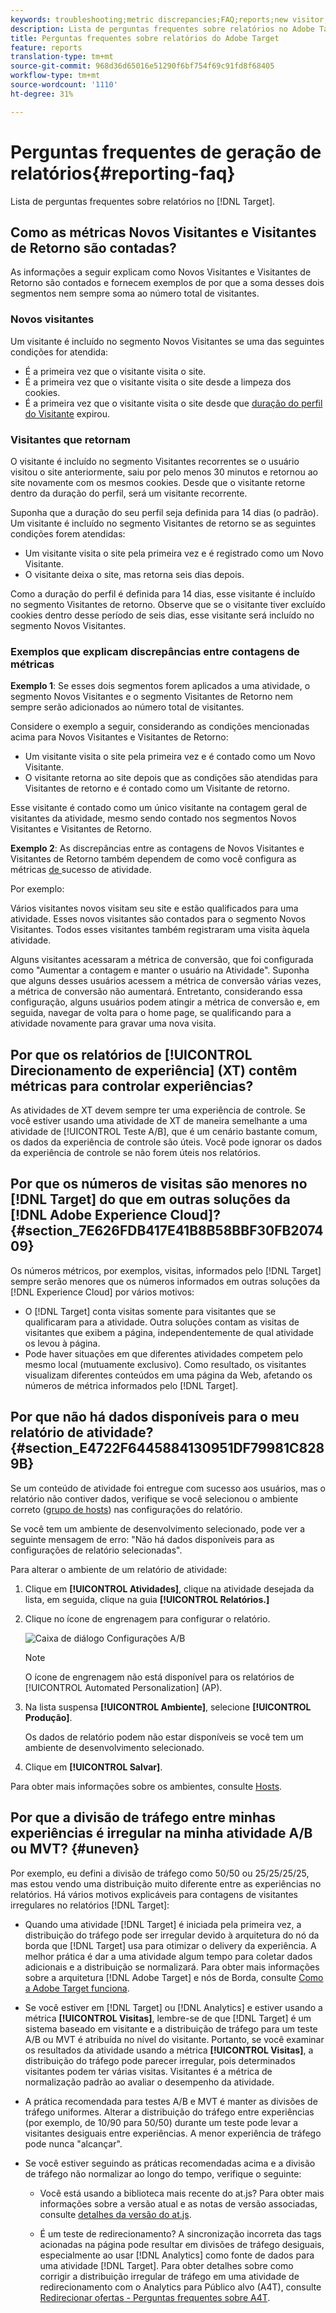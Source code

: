 ```yaml
---
keywords: troubleshooting;metric discrepancies;FAQ;reports;new visitor;new visitors;returning visitor;returning visitors;return visit;new visit
description: Lista de perguntas frequentes sobre relatórios no Adobe Target.
title: Perguntas frequentes sobre relatórios do Adobe Target
feature: reports
translation-type: tm+mt
source-git-commit: 968d36d65016e51290f6bf754f69c91fd8f68405
workflow-type: tm+mt
source-wordcount: '1110'
ht-degree: 31%

---
```



# Perguntas frequentes de geração de relatórios{#reporting-faq}

Lista de perguntas frequentes sobre relatórios no [!DNL Target].

## Como as métricas Novos Visitantes e Visitantes de Retorno são contadas?

As informações a seguir explicam como Novos Visitantes e Visitantes de Retorno são contados e fornecem exemplos de por que a soma desses dois segmentos nem sempre soma ao número total de visitantes.

### Novos visitantes

Um visitante é incluído no segmento Novos Visitantes se uma das seguintes condições for atendida:

* É a primeira vez que o visitante visita o site.
* É a primeira vez que o visitante visita o site desde a limpeza dos cookies.
* É a primeira vez que o visitante visita o site desde que [duração do perfil do Visitante](/help/c-target/c-visitor-profile/visitor-profile-lifetime.md) expirou.

### Visitantes que retornam

O visitante é incluído no segmento Visitantes recorrentes se o usuário visitou o site anteriormente, saiu por pelo menos 30 minutos e retornou ao site novamente com os mesmos cookies. Desde que o visitante retorne dentro da duração do perfil, será um visitante recorrente.

Suponha que a duração do seu perfil seja definida para 14 dias (o padrão). Um visitante é incluído no segmento Visitantes de retorno se as seguintes condições forem atendidas:

* Um visitante visita o site pela primeira vez e é registrado como um Novo Visitante.
* O visitante deixa o site, mas retorna seis dias depois.

Como a duração do perfil é definida para 14 dias, esse visitante é incluído no segmento Visitantes de retorno. Observe que se o visitante tiver excluído cookies dentro desse período de seis dias, esse visitante será incluído no segmento Novos Visitantes.

### Exemplos que explicam discrepâncias entre contagens de métricas

**Exemplo 1**: Se esses dois segmentos forem aplicados a uma atividade, o segmento Novos Visitantes e o segmento Visitantes de Retorno nem sempre serão adicionados ao número total de visitantes.

Considere o exemplo a seguir, considerando as condições mencionadas acima para Novos Visitantes e Visitantes de Retorno:

* Um visitante visita o site pela primeira vez e é contado como um Novo Visitante.
* O visitante retorna ao site depois que as condições são atendidas para Visitantes de retorno e é contado como um Visitante de retorno.

Esse visitante é contado como um único visitante na contagem geral de visitantes da atividade, mesmo sendo contado nos segmentos Novos Visitantes e Visitantes de Retorno.

**Exemplo 2**: As discrepâncias entre as contagens de Novos Visitantes e Visitantes de Retorno também dependem de como você configura as métricas [ de ](/help/c-activities/r-success-metrics/success-metrics.md)sucesso de atividade.

Por exemplo:

Vários visitantes novos visitam seu site e estão qualificados para uma atividade. Esses novos visitantes são contados para o segmento Novos Visitantes. Todos esses visitantes também registraram uma visita àquela atividade.

Alguns visitantes acessaram a métrica de conversão, que foi configurada como &quot;Aumentar a contagem e manter o usuário na Atividade&quot;. Suponha que alguns desses usuários acessem a métrica de conversão várias vezes, a métrica de conversão não aumentará. Entretanto, considerando essa configuração, alguns usuários podem atingir a métrica de conversão e, em seguida, navegar de volta para o home page, se qualificando para a atividade novamente para gravar uma nova visita.

## Por que os relatórios de [!UICONTROL Direcionamento de experiência] (XT) contêm métricas para controlar experiências?

As atividades de XT devem sempre ter uma experiência de controle. Se você estiver usando uma atividade de XT de maneira semelhante a uma atividade de [!UICONTROL Teste A/B], que é um cenário bastante comum, os dados da experiência de controle são úteis. Você pode ignorar os dados da experiência de controle se não forem úteis nos relatórios.

## Por que os números de visitas são menores no [!DNL Target] do que em outras soluções da [!DNL Adobe Experience Cloud]? {#section_7E626FDB417E41B8B58BBF30FB207409}

Os números métricos, por exemplos, visitas, informados pelo [!DNL Target] sempre serão menores que os números informados em outras soluções da [!DNL Experience Cloud] por vários motivos:

* O [!DNL Target] conta visitas somente para visitantes que se qualificaram para a atividade. Outra soluções contam as visitas de visitantes que exibem a página, independentemente de qual atividade os levou à página.
* Pode haver situações em que diferentes atividades competem pelo mesmo local (mutuamente exclusivo). Como resultado, os visitantes visualizam diferentes conteúdos em uma página da Web, afetando os números de métrica informados pelo [!DNL Target].

## Por que não há dados disponíveis para o meu relatório de atividade? {#section_E4722F6445884130951DF79981C8289B}

Se um conteúdo de atividade foi entregue com sucesso aos usuários, mas o relatório não contiver dados, verifique se você selecionou o ambiente correto ([grupo de hosts](/help/administrating-target/hosts.md)) nas configurações do relatório.

Se você tem um ambiente de desenvolvimento selecionado, pode ver a seguinte mensagem de erro: &quot;Não há dados disponíveis para as configurações de relatório selecionadas&quot;.

Para alterar o ambiente de um relatório de atividade:

1. Clique em **[!UICONTROL Atividades]**, clique na atividade desejada da lista, em seguida, clique na guia **[!UICONTROL Relatórios.]**
1. Clique no ícone de engrenagem para configurar o relatório.

   ![Caixa de diálogo Configurações A/B](/help/c-reports/c-report-settings/assets/ab_settings_dialog.png)

   >[!NOTE]
   >
   >O ícone de engrenagem não está disponível para os relatórios de [!UICONTROL Automated Personalization] (AP).

1. Na lista suspensa **[!UICONTROL Ambiente]**, selecione **[!UICONTROL Produção]**.

   Os dados de relatório podem não estar disponíveis se você tem um ambiente de desenvolvimento selecionado.

1. Clique em **[!UICONTROL Salvar]**.

Para obter mais informações sobre os ambientes, consulte [Hosts](/help/administrating-target/hosts.md#concept_516BB01EBFBD4449AB03940D31AEB66E).

## Por que a divisão de tráfego entre minhas experiências é irregular na minha atividade A/B ou MVT? {#uneven}

Por exemplo, eu defini a divisão de tráfego como 50/50 ou 25/25/25/25, mas estou vendo uma distribuição muito diferente entre as experiências no relatórios. Há vários motivos explicáveis para contagens de visitantes irregulares no relatórios [!DNL Target]:

* Quando uma atividade [!DNL Target] é iniciada pela primeira vez, a distribuição do tráfego pode ser irregular devido à arquitetura do nó da borda que [!DNL Target] usa para otimizar o delivery da experiência. A melhor prática é dar a uma atividade algum tempo para coletar dados adicionais e a distribuição se normalizará. Para obter mais informações sobre a arquitetura [!DNL Adobe Target] e nós de Borda, consulte [Como a Adobe Target funciona](/help/c-intro/how-target-works.md).
* Se você estiver em [!DNL Target] ou [!DNL Analytics] e estiver usando a métrica **[!UICONTROL Visitas]**, lembre-se de que [!DNL Target] é um sistema baseado em visitante e a distribuição de tráfego para um teste A/B ou MVT é atribuída no nível do visitante. Portanto, se você examinar os resultados da atividade usando a métrica **[!UICONTROL Visitas]**, a distribuição do tráfego pode parecer irregular, pois determinados visitantes podem ter várias visitas. Visitantes é a métrica de normalização padrão ao avaliar o desempenho da atividade.
* A prática recomendada para testes A/B e MVT é manter as divisões de tráfego uniformes. Alterar a distribuição do tráfego entre experiências (por exemplo, de 10/90 para 50/50) durante um teste pode levar a visitantes desiguais entre experiências. A menor experiência de tráfego pode nunca &quot;alcançar&quot;.
* Se você estiver seguindo as práticas recomendadas acima e a divisão de tráfego não normalizar ao longo do tempo, verifique o seguinte:

   * Você está usando a biblioteca mais recente do at.js? Para obter mais informações sobre a versão atual e as notas de versão associadas, consulte [detalhes da versão do at.js](/help/c-implementing-target/c-implementing-target-for-client-side-web/target-atjs-versions.md).

   * É um teste de redirecionamento? A sincronização incorreta das tags acionadas na página pode resultar em divisões de tráfego desiguais, especialmente ao usar [!DNL Analytics] como fonte de dados para uma atividade [!DNL Target]. Para obter detalhes sobre como corrigir a distribuição irregular de tráfego em uma atividade de redirecionamento com o Analytics para Público alvo (A4T), consulte [Redirecionar ofertas - Perguntas frequentes sobre A4T](/help/c-integrating-target-with-mac/a4t/r-a4t-faq/a4t-faq-redirect-offers.md).
